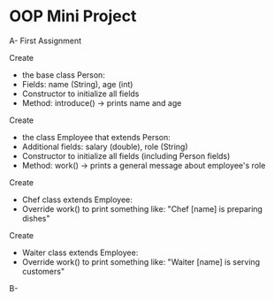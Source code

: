 # OOP Mini Project

A- First Assignment

Create 
- the base class Person:
- Fields: name (String), age (int)
- Constructor to initialize all fields
- Method: introduce() → prints name and age

Create
- the class Employee that extends Person:
- Additional fields: salary (double), role (String)
- Constructor to initialize all fields (including Person fields)
- Method: work() → prints a general message about employee's role

Create
- Chef class extends Employee:
- Override work() to print something like: "Chef [name] is preparing dishes"

Create
- Waiter class extends Employee:
- Override work() to print something like: "Waiter [name] is serving customers"

B- 